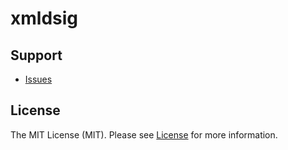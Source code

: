 # xmldsig

## Support

- [Issues](https://github.com/sxbrsky/php-xmldsig/issues/)

## License

The MIT License (MIT). Please see [License](LICENSE) for more information.

